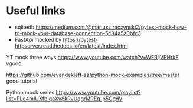 # Useful links

- sqlitedb https://medium.com/@mariusz.raczynski2/pytest-mock-how-to-mock-your-database-connection-5c84a5a0bfc3
- FastApi mocked by https://pytest-httpserver.readthedocs.io/en/latest/index.html

YT mock three ways https://www.youtube.com/watch?v=WFRljVPHrkE  vgood

https://github.com/evandekieft-zz/python-mock-examples/tree/master good tutorial

Python mock series
https://www.youtube.com/playlist?list=PLe4mIUXfbIqaXv8kRvUqgrMREq-p5GgdV